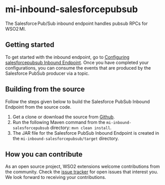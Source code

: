 # mi-inbound-salesforcepubsub
The Salesforce Pub/Sub inbound endpoint handles pubsub RPCs for WSO2 MI.

## Getting started

To get started with the inbound endpoint, go to [Configuring salesforcepubsub Inbound Endpoint](https://mi.docs.wso2.com/en/latest/reference/connectors/sf-pubsub-inbound/sf-pubsub-inbound-endpoint-example/#step-02-add-the-salesforce-pubsub-connector-to-your-wso2-micro-integrator-project). Once you have completed your configurations, you can consume the events that are produced by the Salesforce PubSub producer via a topic.

## Building from the source

Follow the steps given below to build the Salesforce PubSub Inbound Endpoint from the source code.

1. Get a clone or download the source from [Github](https://github.com/wso2-extensions/mi-inbound-salesforcepubsub).
2. Run the following Maven command from the `mi-inbound-salesforcepubsub` directory: `mvn clean install`.
3. The JAR file for the Salesforce PubSub Inbound Endpoint is created in the `mi-inbound-salesforcepubsub/target` directory.


## How you can contribute

As an open source project, WSO2 extensions welcome contributions from the community.
Check the [issue tracker](https://github.com/wso2-extensions/mi-inbound-salesforcepubsub/issues) for open issues that interest you. We look forward to receiving your contributions.